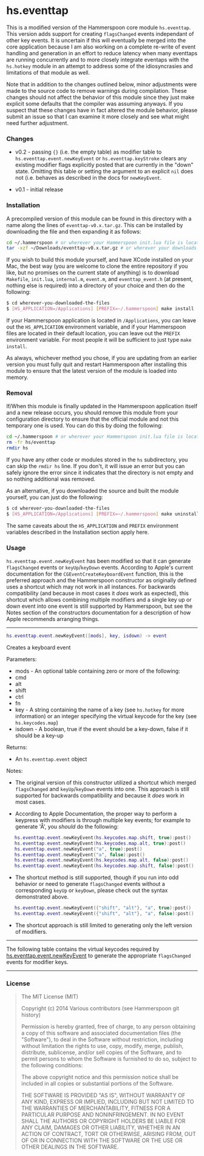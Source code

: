 hs.eventtap
===========

This is a modified version of the Hammerspoon core module `hs.eventtap`.  This version adds support for creating `flagsChanged` events independant of other key events.  It is uncertain if this will eventually be merged into the core application because I am also working on a complete re-write of event handling and generation in an effort to reduce latency when many eventtaps are running concurrently and to more closely integrate eventaps with the `hs.hotkey` module in an attempt to address some of the idiosyncrasies and limitations of that module as well.

Note that in addition to the changes outlined below, minor adjustments were made to the source code to remove warnings during compilation. These changes should not affect the behavior of this module since they just make explicit some defaults that the compiler was assuming anyways. If you suspect that these changes have in fact altered the module behavior, please submit an issue so that I can examine it more closely and see what might need further adjustment.

### Changes

* v0.2 - passing `{}` (i.e. the empty table) as modifier table to `hs.eventtap.event.newKeyEvent` or `hs.eventtap.keyStroke` clears any existing modifier flags explicitly posted that are currently in the "down" state.  Omitting this table or setting the argument to an explicit `nil` does not (i.e. behaves as described in the docs for `newKeyEvent`.

* v0.1 - initial release

### Installation

A precompiled version of this module can be found in this directory with a name along the lines of `eventtap-v0.x.tar.gz`. This can be installed by downloading the file and then expanding it as follows:

~~~sh
cd ~/.hammerspoon # or wherever your Hammerspoon init.lua file is located
tar -xzf ~/Downloads/eventtap-v0.x.tar.gz # or wherever your downloads are located
~~~

If you wish to build this module yourself, and have XCode installed on your Mac, the best way (you are welcome to clone the entire repository if you like, but no promises on the current state of anything) is to download `Makefile`, `init.lua`, `internal.m`, `event.m`, and `eventtap_event.h` (at present, nothing else is required) into a directory of your choice and then do the following:

~~~sh
$ cd wherever-you-downloaded-the-files
$ [HS_APPLICATION=/Applications] [PREFIX=~/.hammerspoon] make install
~~~

If your Hammerspoon application is located in `/Applications`, you can leave out the `HS_APPLICATION` environment variable, and if your Hammerspoon files are located in their default location, you can leave out the `PREFIX` environment variable.  For most people it will be sufficient to just type `make install`.

As always, whichever method you chose, if you are updating from an earlier version you must fully quit and restart Hammerspoon after installing this module to ensure that the latest version of the module is loaded into memory.

### Removal

If/When this module is finally updated in the Hammerspoon application itself and a new release occurs, you should remove this module from your configuration directory to ensure that the official module and not this temporary one is used.  You can do this by doing the following:

~~~sh
cd ~/.hammerspoon # or wherever your Hammerspoon init.lua file is located
rm -fr hs/eventtap
rmdir hs
~~~

If you have any other code or modules stored in the `hs` subdirectory, you can skip the `rmdir hs` line.  If you don't, it will issue an error but you can safely ignore the error since it indicates that the directory is not empty and so nothing additional was removed.

As an alternative, if you downloaded the source and built the module yourself, you can just do the following:

~~~sh
$ cd wherever-you-downloaded-the-files
$ [HS_APPLICATION=/Applications] [PREFIX=~/.hammerspoon] make uninstall
~~~

The same caveats about the `HS_APPLICATION` and `PREFIX` environment variables described in the Installation section apply here.

### Usage

`hs.eventtap.event.newKeyEvent` has been modified so that it can generate `flagsChanged` events or `keyUp`/`keyDown` events.  According to Apple's current documentation for the `CGEventCreateKeyboardEvent` function, this is the preferred approach and the Hammerspoon constructor as originally defined uses a shortcut which may not work in all instances.  For backwards compatibility (and because in most cases it *does* work as expected), this shortcut which allows combining multiple modifiers and a single key up or down event into one event is still supported by Hammerspoon, but see the Notes section of the constructors documentation for a description of how Apple recommends arranging things.

- - -

~~~lua
hs.eventtap.event.newKeyEvent([mods], key, isdown) -> event
~~~
Creates a keyboard event

Parameters:
 * mods - An optional table containing zero or more of the following:
  * cmd
  * alt
  * shift
  * ctrl
  * fn
 * key - A string containing the name of a key (see `hs.hotkey` for more information) or an integer specifying the virtual keycode for the key (see `hs.keycodes.map`)
 * isdown - A boolean, true if the event should be a key-down, false if it should be a key-up

Returns:
 * An `hs.eventtap.event` object

Notes:
 * The original version of this constructor utilized a shortcut which merged `flagsChanged` and `keyUp`/`keyDown` events into one.  This approach is still supported for backwards compatibility and because it *does* work in most cases.

 * According to Apple Documentation, the proper way to perform a keypress with modifiers is through multiple key events; for example to generate 'Å', you *should* do the following:
~~~lua
   hs.eventtap.event.newKeyEvent(hs.keycodes.map.shift, true):post()
   hs.eventtap.event.newKeyEvent(hs.keycodes.map.alt, true):post()
   hs.eventtap.event.newKeyEvent("a", true):post()
   hs.eventtap.event.newKeyEvent("a", false):post()
   hs.eventtap.event.newKeyEvent(hs.keycodes.map.alt, false):post()
   hs.eventtap.event.newKeyEvent(hs.keycodes.map.shift, false):post()
~~~
 * The shortcut method is still supported, though if you run into odd behavior or need to generate `flagsChanged` events without a corresponding `keyUp` or `keyDown`, please check out the syntax demonstrated above.
~~~lua
   hs.eventtap.event.newKeyEvent({"shift", "alt"}, "a", true):post()
   hs.eventtap.event.newKeyEvent({"shift", "alt"}, "a", false):post()
~~~

* The shortcut approach is still limited to generating only the left version of modifiers.

- - -

The following table contains the virtual keycodes required by [hs.eventtap.event.newKeyEvent](#newKeyEvent) to generate the appropriate `flagsChanged` events for modifier keys.

- - -

### License

> The MIT License (MIT)
>
> Copyright (c) 2014 Various contributors (see Hammerspoon git history)
>
> Permission is hereby granted, free of charge, to any person obtaining a copy
> of this software and associated documentation files (the "Software"), to deal
> in the Software without restriction, including without limitation the rights
> to use, copy, modify, merge, publish, distribute, sublicense, and/or sell
> copies of the Software, and to permit persons to whom the Software is
> furnished to do so, subject to the following conditions:
>
> The above copyright notice and this permission notice shall be included in
> all copies or substantial portions of the Software.
>
> THE SOFTWARE IS PROVIDED "AS IS", WITHOUT WARRANTY OF ANY KIND, EXPRESS OR
> IMPLIED, INCLUDING BUT NOT LIMITED TO THE WARRANTIES OF MERCHANTABILITY,
> FITNESS FOR A PARTICULAR PURPOSE AND NONINFRINGEMENT. IN NO EVENT SHALL THE
> AUTHORS OR COPYRIGHT HOLDERS BE LIABLE FOR ANY CLAIM, DAMAGES OR OTHER
> LIABILITY, WHETHER IN AN ACTION OF CONTRACT, TORT OR OTHERWISE, ARISING FROM,
> OUT OF OR IN CONNECTION WITH THE SOFTWARE OR THE USE OR OTHER DEALINGS IN
> THE SOFTWARE.
